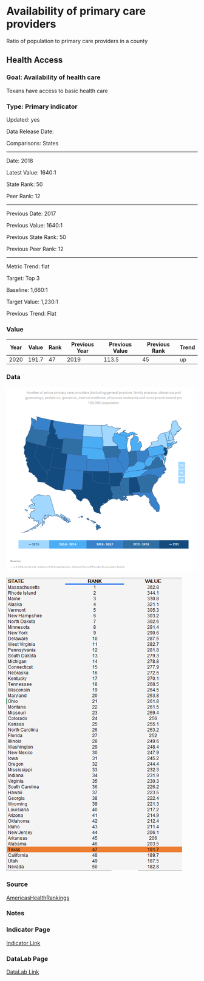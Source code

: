 # Availability of primary care providers 

Ratio of population to primary care providers in a county

## Health Access

### Goal: Availability of health care

Texans have access to basic health care

### Type: Primary indicator

Updated: yes

Data Release Date: 

Comparisons: States

----

Date: 2018

Latest Value: 1640:1

State Rank: 50

Peer Rank: 12

----

Previous Date:  2017

Previous Value: 1640:1

Previous State Rank: 50

Previous Peer Rank: 12

----
Metric Trend: flat

Target: Top 3

Baseline: 1,660:1

Target Value: 1,230:1

Previous Trend: Flat



### Value

|Year         |  Value      | Rank        | Previous Year| Previous Value | Previous Rank  | Trend| 
| ----------- | ----------- | ----------- | ----------- | ----------- | ----------- | -----------|
|   2020      |    191.7     |    47     |    2019     |      113.5    |   45    |    up   |

### Data

![map](./images/map_primary.PNG)

![data](./images/data_primary.PNG)

### Source

[AmericasHealthRankings](https://www.americashealthrankings.org/explore/annual/measure/PCP_NPPES/state/ALL?edition-year=2020)

### Notes



### Indicator Page

[Indicator Link](https://indicators.texas2036.org/indicator/101)

### DataLab Page


[DataLab Link](https://datalab.texas2036.org/fywtqfb/texas-county-health-ranking?accesskey=rzotuvb)
